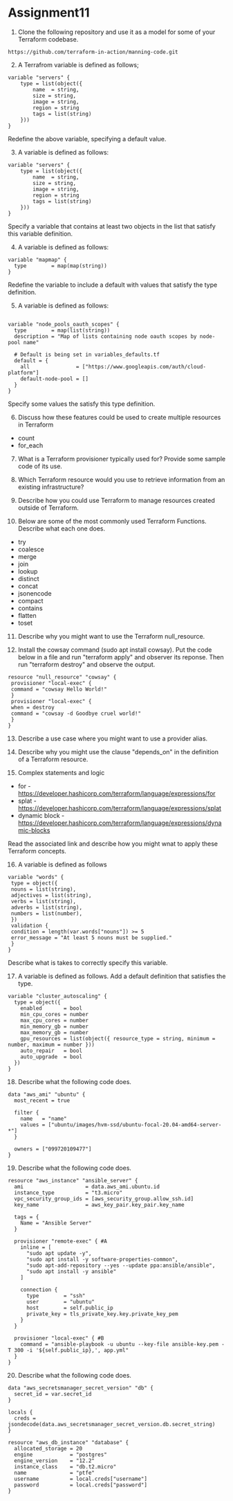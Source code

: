 # Assignment11

1.  Clone the following repository and use it as a model for some of your Terraform codebase.
```
https://github.com/terraform-in-action/manning-code.git
```

2.  A Terrafrom variable is defined as follows;
```
variable "servers" {
    type = list(object({
        name  = string,
        size = string,
        image = string,
        region = string
        tags = list(string)
    }))
}
```
Redefine the above variable, specifying a default value.

3.  A variable is defined as follows:
```
variable "servers" {
    type = list(object({
        name  = string,
        size = string,
        image = string,
        region = string
        tags = list(string)
    }))
}
```

Specify a variable that contains at least two objects in the list that satisfy this variable definition.

4. A variable is defined as follows:
```
variable "mapmap" {
  type        = map(map(string))
}
```
Redefine the variable to include a default with values that satisfy the type definition.

5. A variable is defined as follows:
```

variable "node_pools_oauth_scopes" {
  type        = map(list(string))
  description = "Map of lists containing node oauth scopes by node-pool name"

  # Default is being set in variables_defaults.tf
  default = {
    all               = ["https://www.googleapis.com/auth/cloud-platform"]
    default-node-pool = []
  }
}

```
Specify some values the satisfy this type definition.

6. Discuss how these features could be used to create multiple resources in Terraform
*  count
*  for_each

7.  What is a Terraform provisioner typically used for? Provide some sample code of its use.

8.  Which Terraform resource would you use to retrieve information from an existing infrastructure?

9.  Describe how you could use Terraform to manage resources created outside of Terraform.

10.   Below are some of the most commonly used Terraform Functions. Describe what each one does.
     
* try
* coalesce
* merge
* join
* lookup
* distinct
* concat
* jsonencode
* compact
* contains
* flatten
* toset

11.  Describe why you might want to use the Terraform null_resource.

12. Install the cowsay command (sudo apt install cowsay). Put the code below in a file and run "terraform apply" and observer its reponse.
Then run "terraform destroy" and observe the output.
```
resource "null_resource" "cowsay" {
 provisioner "local-exec" {
 command = "cowsay Hello World!"
 }
 provisioner "local-exec" {
 when = destroy
 command = "cowsay -d Goodbye cruel world!"
 }
}
```

13.  Describe a use case where you might want to use a provider alias.

14.  Describe why you might use the clause "depends_on" in the definition of a Terraform resource.


15. Complex statements and logic

* for   -  https://developer.hashicorp.com/terraform/language/expressions/for
* splat -  https://developer.hashicorp.com/terraform/language/expressions/splat
* dynamic block  -  https://developer.hashicorp.com/terraform/language/expressions/dynamic-blocks

Read the associated link and describe how you might wnat to apply these Terraform concepts.


16.    A variable is defined as follows
```
variable "words" {
 type = object({
 nouns = list(string),
 adjectives = list(string),
 verbs = list(string),
 adverbs = list(string),
 numbers = list(number),
 })
 validation {
 condition = length(var.words["nouns"]) >= 5
 error_message = "At least 5 nouns must be supplied."
 }
}
```
Describe what is takes to correctly specify this variable.

17.    A variable is defined as follows. Add a default definition that satisfies the type.
```
variable "cluster_autoscaling" {
  type = object({
    enabled       = bool
    min_cpu_cores = number
    max_cpu_cores = number
    min_memory_gb = number
    max_memory_gb = number
    gpu_resources = list(object({ resource_type = string, minimum = number, maximum = number }))
    auto_repair   = bool
    auto_upgrade  = bool
  })
}
```

18. Describe what the following code does.
```
data "aws_ami" "ubuntu" {
  most_recent = true

  filter {
    name   = "name"
    values = ["ubuntu/images/hvm-ssd/ubuntu-focal-20.04-amd64-server-*"]
  }

  owners = ["099720109477"]
}
```

19. Describe what the following code does.
```
resource "aws_instance" "ansible_server" {
  ami                    = data.aws_ami.ubuntu.id
  instance_type          = "t3.micro"
  vpc_security_group_ids = [aws_security_group.allow_ssh.id]
  key_name               = aws_key_pair.key_pair.key_name

  tags = {
    Name = "Ansible Server"
  }

  provisioner "remote-exec" { #A
    inline = [
      "sudo apt update -y",
      "sudo apt install -y software-properties-common",
      "sudo apt-add-repository --yes --update ppa:ansible/ansible",
      "sudo apt install -y ansible"
    ]

    connection {
      type        = "ssh"
      user        = "ubuntu"
      host        = self.public_ip
      private_key = tls_private_key.key.private_key_pem
    }
  }
  
  provisioner "local-exec" { #B
    command = "ansible-playbook -u ubuntu --key-file ansible-key.pem -T 300 -i '${self.public_ip},', app.yml" 
  }
}
```

20.    Describe what the following code does.
```
data "aws_secretsmanager_secret_version" "db" {
  secret_id = var.secret_id
}

locals {
  creds = jsondecode(data.aws_secretsmanager_secret_version.db.secret_string)
}

resource "aws_db_instance" "database" {
  allocated_storage = 20
  engine            = "postgres"
  engine_version    = "12.2"
  instance_class    = "db.t2.micro"
  name              = "ptfe"
  username          = local.creds["username"]
  password          = local.creds["password"]
}
```
